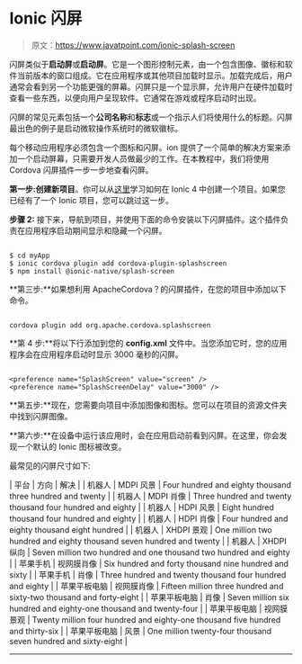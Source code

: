 # Ionic 闪屏

> 原文：<https://www.javatpoint.com/ionic-splash-screen>

闪屏类似于**启动屏**或**启动屏**。它是一个图形控制元素，由一个包含图像、徽标和软件当前版本的窗口组成。它在应用程序或其他项目加载时显示。加载完成后，用户通常会看到另一个功能更强的屏幕。闪屏只是一个显示屏，允许用户在硬件加载时查看一些东西，以便向用户呈现软件。它通常在游戏或程序启动时出现。

闪屏的常见元素包括一个**公司名称**和**标志**或一个指示人们将使用什么的标题。闪屏最出色的例子是启动微软操作系统时的微软徽标。

每个移动应用程序必须包含一个图标和闪屏。ion 提供了一个简单的解决方案来添加一个启动屏幕，只需要开发人员做最少的工作。在本教程中，我们将使用 Cordova 闪屏插件一步一步地查看闪屏。

**第一步:**创建**新项目**。你可以从[这里](ionic-installation)学习如何在 Ionic 4 中创建一个项目。如果您已经有了一个 Ionic 项目，您可以跳过这一步。

**步骤 2:** 接下来，导航到项目，并使用下面的命令安装以下闪屏插件。这个插件负责在应用程序启动期间显示和隐藏一个闪屏。

```

$ cd myApp
$ ionic cordova plugin add cordova-plugin-splashscreen
$ npm install @ionic-native/splash-screen

```

**第三步:**如果想利用 ApacheCordova？的闪屏插件，在您的项目中添加以下命令。

```

cordova plugin add org.apache.cordova.splashscreen

```

**第 4 步:**将以下行添加到您的 **config.xml** 文件中。当您添加它时，您的应用程序会在应用程序启动时显示 3000 毫秒的闪屏。

```

<preference name="SplashScreen" value="screen" />
<preference name="SplashScreenDelay" value="3000" />

```

**第五步:**现在，您需要向项目中添加图像和图标。您可以在项目的资源文件夹中找到闪屏图像。

**第六步:**在设备中运行该应用时，会在应用启动前看到闪屏。在这里，你会发现一个默认的 Ionic 图标被改变。

最常见的闪屏尺寸如下:

| 平台 | 方向 | 解决 |
| 机器人 | MDPI 风景 | Four hundred and eighty thousand three hundred and twenty |
| 机器人 | MDPI 肖像 | Three hundred and twenty thousand four hundred and eighty |
| 机器人 | HDPI 风景 | Eight hundred thousand four hundred and eighty |
| 机器人 | HDPI 肖像 | Four hundred and eighty thousand eight hundred |
| 机器人 | XHDPI 景观 | One million two hundred and eighty thousand seven hundred and twenty |
| 机器人 | XHDPI 纵向 | Seven million two hundred and one thousand two hundred and eighty |
| 苹果手机 | 视网膜肖像 | Six hundred and forty thousand nine hundred and sixty |
| 苹果手机 | 肖像 | Three hundred and twenty thousand four hundred and eighty |
| 苹果平板电脑 | 视网膜肖像 | Fifteen million three hundred and sixty-two thousand and forty-eight |
| 苹果平板电脑 | 肖像 | Seven million six hundred and eighty-one thousand and twenty-four |
| 苹果平板电脑 | 视网膜景观 | Twenty million four hundred and eighty-one thousand five hundred and thirty-six |
| 苹果平板电脑 | 风景 | One million twenty-four thousand seven hundred and sixty-eight |

* * *